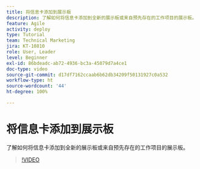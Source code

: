 ```yaml
---
title: 将信息卡添加到展示板
description: 了解如何将信息卡添加到全新的展示板或来自预先存在的工作项目的展示板。
feature: Agile
activity: deploy
type: Tutorial
team: Technical Marketing
jira: KT-10810
role: User, Leader
level: Beginner
exl-id: 86bdeadc-ab72-4936-bc3a-45079d7a4ce1
doc-type: video
source-git-commit: d17df7162ccaab6b62db34209f50131927c0a532
workflow-type: ht
source-wordcount: '44'
ht-degree: 100%

---
```


# 将信息卡添加到展示板

了解如何将信息卡添加到全新的展示板或来自预先存在的工作项目的展示板。

>[!VIDEO](https://video.tv.adobe.com/v/3423047/?quality=12&learn=on&enablevpops&captions=chi_hans)
